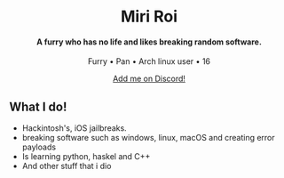 
<h1 align="center">
  <br>
  Miri Roi
  <br>
</h1>
<h4 align="center">A furry who has no life and likes breaking random software</a>.</h4>

<p align="center">
  <a >Furry</a> •
  <a >Pan</a> •
  <a >Arch linux user</a> •
  <a >16</a> 
 </p>
<p align="center">
    <a href="https://discord.id/?prefill=754074034924290070">Add me on Discord!</a>
</p>

## What I do!
* Hackintosh's, iOS jailbreaks.
* breaking software such as windows, linux, macOS and creating error payloads
* Is learning python, haskel and C++
* And other stuff that i dio
